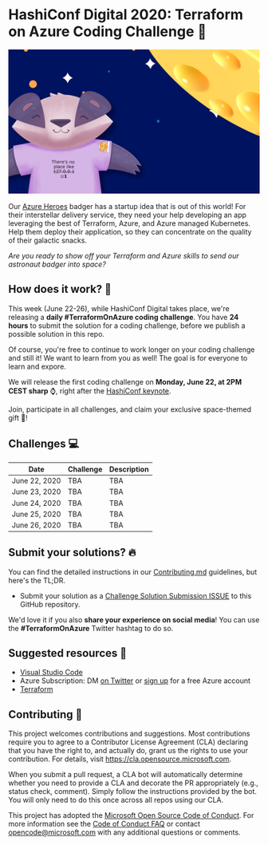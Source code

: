 # HashiConf Digital 2020: Terraform on Azure Coding Challenge 🚀

![Space Badger](assets/Badger-ToA.png)

Our [Azure Heroes](https://aka.ms/azure.heroes?ocid=aid3015373_ThankYou_DevComm&eventId=HashiConfTerraformonAzure_JK1-K2-hoArJ) badger has a startup idea that is out of this world! For their interstellar delivery service, they need your help developing an app leveraging the best of Terraform, Azure, and Azure managed Kubernetes. Help them deploy their application, so they can concentrate on the quality of their galactic snacks.

*Are you ready to show off your Terraform and Azure skills to send our astronaut badger into space?*


## How does it work? 🧰

This week (June 22-26), while HashiConf Digital takes place, we're releasing a **daily #TerraformOnAzure coding challenge**. You have **24 hours** to submit the solution for a coding challenge, before we publish a possible solution in this repo.

Of course, you're free to continue to work longer on your coding challenge and still it! We want to learn from you as well! The goal is for everyone to learn and expore.

We will release the first coding challenge on **Monday, June 22, at 2PM CEST sharp** ⌚, right after the [HashiConf keynote](https://hashiconf.com/digital-june/).

Join, participate in all challenges, and claim your exclusive space-themed gift 🎁!


## Challenges 💻

| Date | Challenge | Description |
| ---- | --------- | ----------- |
| June 22, 2020 | TBA | TBA |
| June 23, 2020 | TBA | TBA |
| June 24, 2020 | TBA | TBA |
| June 25, 2020 | TBA | TBA |
| June 26, 2020 | TBA | TBA |


## Submit your solutions? 🔥

You can find the detailed instructions in our [Contributing.md](Contributing.md) guidelines, but here's the TL;DR.

* Submit your solution as a [Challenge Solution Submission ISSUE](https://github.com/Terraform-On-Azure-Workshop/terraform-azure-hashiconf2020/issues/new/choose) to this GitHub repository.

We'd love it if you also **share your experience on social media**! You can use the **#TerraformOnAzure** Twitter hashtag to do so.


## Suggested resources 🚀

* [Visual Studio Code](https://code.visualstudio.com?ocid=aid3015373_ThankYou_DevComm&eventId=HashiConfTerraformonAzure_JK1-K2-hoArJ)
* Azure Subscription: DM [on Twitter](https://twitter.com/msdev_nl) or [sign up](https://azure.microsoft.com/en-us/free/?ocid=aid3015373_ThankYou_DevComm&eventId=HashiConfTerraformonAzure_JK1-K2-hoArJ) for a free Azure account
* [Terraform](https://www.terraform.io/)

## Contributing 🚩

This project welcomes contributions and suggestions. Most contributions require you to agree to a Contributor License Agreement (CLA) declaring that you have the right to, and actually do, grant us the rights to use your contribution. For details, visit https://cla.opensource.microsoft.com.

When you submit a pull request, a CLA bot will automatically determine whether you need to provide a CLA and decorate the PR appropriately (e.g., status check, comment). Simply follow the instructions provided by the bot. You will only need to do this once across all repos using our CLA.

This project has adopted the [Microsoft Open Source Code of Conduct](https://opensource.microsoft.com/codeofconduct/). For more information see the [Code of Conduct FAQ](https://opensource.microsoft.com/codeofconduct/faq/) or contact [opencode@microsoft.com](mailto:opencode@microsoft.com) with any additional questions or comments.
